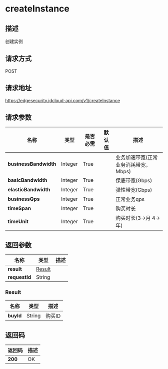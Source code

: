 # createInstance


## 描述
创建实例

## 请求方式
POST

## 请求地址
https://edgesecurity.jdcloud-api.com/v1/createInstance


## 请求参数
|名称|类型|是否必需|默认值|描述|
|---|---|---|---|---|
|**businessBandwidth**|Integer|True| |业务加速带宽(正常业务消耗带宽，Mbps)|
|**basicBandwidth**|Integer|True| |保底带宽(Gbps)|
|**elasticBandwidth**|Integer|True| |弹性带宽(Gbps)|
|**businessQps**|Integer|True| |正常业务qps|
|**timeSpan**|Integer|True| |购买时长|
|**timeUnit**|Integer|True| |购买时长(3->月 4->年)|


## 返回参数
|名称|类型|描述|
|---|---|---|
|**result**|[Result](#result)| |
|**requestId**|String| |

### <div id="result">Result</div>
|名称|类型|描述|
|---|---|---|
|**buyId**|String|购买ID|

## 返回码
|返回码|描述|
|---|---|
|**200**|OK|
